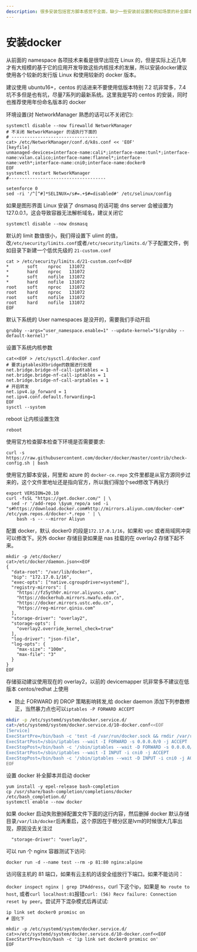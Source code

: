```yaml
---
description: 很多安装包括官方脚本感觉不全面，缺少一些安装前设置和例如场景的补全脚本设置，这里讲下安装步骤
---
```


# 安装docker

从前面的 namespace 各项技术来看是很早出现在 Linux 的，但是实际上近几年才有大规模的基于它的应用开发导致这些内核技术的发展，所以安装docker建议使用各个较新的发行版 Linux 和使用较新的 docker 版本。

建议使用 ubuntu16+，centos 的话进来不要使用低版本特别 7.2 坑非常多，7.4 坑不多但是也有坑，尽量7系列的最新系统。这里我是写的 centos 的安装，同时也推荐使用年份命名版本的 docker

环境设置(对 NetworkManager 熟悉的话可以不关闭它):

```
systemctl disable --now firewalld NetworkManager
# 不关闭 NetworkManager 的话执行下面的
# ---------------------------------
cat> /etc/NetworkManager/conf.d/k8s.conf << 'EOF'
[keyfile]
unmanaged-devices=interface-name:cali*;interface-name:tunl*;interface-name:vxlan.calico;interface-name:flannel*;interface-name:veth*;interface-name:cni0;interface-name:docker0
EOF
systemctl restart NetworkManager
#-------------------------------------

setenforce 0
sed -ri '/^[^#]*SELINUX=/s#=.+$#=disabled#' /etc/selinux/config
```

如果是图形界面 Linux 安装了 dnsmasq 的话可能 dns server 会被设置为 127.0.0.1，这会导致容器无法解析域名，建议关闭它

```
systemctl disable --now dnsmasq
```

默认的 limit 数值很小，我们得设置下 ulimt 的值，改`/etc/security/limits.conf`或者`/etc/security/limits.d/`下子配置文件，例如目录下新建一个低优先级的 `21-custom.conf`

```
cat > /etc/security/limits.d/21-custom.conf<<EOF
*       soft    nproc   131072
*       hard    nproc   131072
*       soft    nofile  131072
*       hard    nofile  131072
root    soft    nproc   131072
root    hard    nproc   131072
root    soft    nofile  131072
root    hard    nofile  131072
EOF
```

默认下系统的 User namespaces 是没开的，需要我们手动开启

```
grubby --args="user_namespace.enable=1" --update-kernel="$(grubby --default-kernel)"
```

设置下系统内核参数

```
cat<<EOF > /etc/sysctl.d/docker.conf
# 要求iptables对bridge的数据进行处理
net.bridge.bridge-nf-call-ip6tables = 1
net.bridge.bridge-nf-call-iptables = 1
net.bridge.bridge-nf-call-arptables = 1
# 开启转发
net.ipv4.ip_forward = 1
net.ipv4.conf.default.forwarding=1
EOF
sysctl --system
```

reboot 让内核设置生效

```
reboot
```

使用官方检查脚本检查下环境是否需要要求:

```
curl -s https://raw.githubusercontent.com/docker/docker/master/contrib/check-config.sh | bash
```

使用官方脚本安装，阿里和 azure 的 `docker-ce.repo` 文件里都是从官方源同步过来的，这个文件里地址还是指向官方，所以我们得加个sed修改下再执行

```
export VERSION=20.10
curl -fsSL "https://get.docker.com/" | \
  sed -r '/add-repo \$yum_repo/a sed -i "s#https://download.docker.com#http://mirrors.aliyun.com/docker-ce#" /etc/yum.repos.d/docker-*.repo ' | \
    bash -s -- --mirror Aliyun
```

配置 docker，默认 docker0 的段是`172.17.0.1/16`，如果和 vpc 或者局域网冲突可以修改下。另外 docker 存储目录如果是 nas 挂载的在 overlay2 存储下起不来。

```
mkdir -p /etc/docker/
cat>/etc/docker/daemon.json<<EOF
{
  "data-root": "/var/lib/docker",
  "bip": "172.17.0.1/16",
  "exec-opts": ["native.cgroupdriver=systemd"],
  "registry-mirrors": [
    "https://fz5yth0r.mirror.aliyuncs.com",
    "https://dockerhub.mirrors.nwafu.edu.cn",
    "https://docker.mirrors.ustc.edu.cn",
    "https://reg-mirror.qiniu.com"
  ],
  "storage-driver": "overlay2",
  "storage-opts": [
    "overlay2.override_kernel_check=true"
  ],
  "log-driver": "json-file",
  "log-opts": {
    "max-size": "100m",
    "max-file": "3"
  }
}
EOF
```

存储驱动建议使用现在的 overlay2，以前的 devicemapper 坑非常多不建议在低版本 centos/redhat 上使用

* 防止 FORWARD 的 DROP 策略影响转发,给 docker daemon 添加下列参数修正，当然暴力点也可以`iptables -P FORWARD ACCEPT`

```bash
mkdir -p /etc/systemd/system/docker.service.d/
cat>/etc/systemd/system/docker.service.d/10-docker.conf<<EOF
[Service]
ExecStartPre=/bin/bash -c 'test -d /var/run/docker.sock && rmdir /var/run/docker.sock || true'
ExecStartPost=/sbin/iptables --wait -I FORWARD -s 0.0.0.0/0 -j ACCEPT
ExecStopPost=/bin/bash -c '/sbin/iptables --wait -D FORWARD -s 0.0.0.0/0 -j ACCEPT &> /dev/null || :'
ExecStartPost=/sbin/iptables --wait -I INPUT -i cni0 -j ACCEPT
ExecStopPost=/bin/bash -c '/sbin/iptables --wait -D INPUT -i cni0 -j ACCEPT &> /dev/null || :'
EOF
```

设置 docker 补全脚本并启动 docker

```
yum install -y epel-release bash-completion 
cp /usr/share/bash-completion/completions/docker /etc/bash_completion.d/
systemctl enable --now docker
```

如果 docker 启动失败删掉配置文件下面的这行内容，然后删掉 docker 默认存储目录`/var/lib/docker`后再重启，这个原因在于根分区是lvm的时候很大几率出现，原因没去关注过

```
  "storage-driver": "overlay2",
```

&#x20;可以 run 个 nginx 容器测试下访问:

```
docker run -d --name test --rm -p 81:80 nginx:alpine
```

访问宿主机的 81 端口，如果有云主机的话安全组放行下端口。如果不能访问：

`docker inspect nginx | grep IPAddress`，curl 下这个ip，如果是 `No route to host`, 或者`curl localhost:81`报错`curl: (56) Recv failure: Connection reset by peer`。尝试开下混杂模式后再试试:

```
ip link set docker0 promisc on
# 固化下

mkdir -p /etc/systemd/system/docker.service.d/
cat>>/etc/systemd/system/docker.service.d/10-docker.conf<<EOF
ExecStartPre=/bin/bash -c 'ip link set docker0 promisc on'
EOF
```

